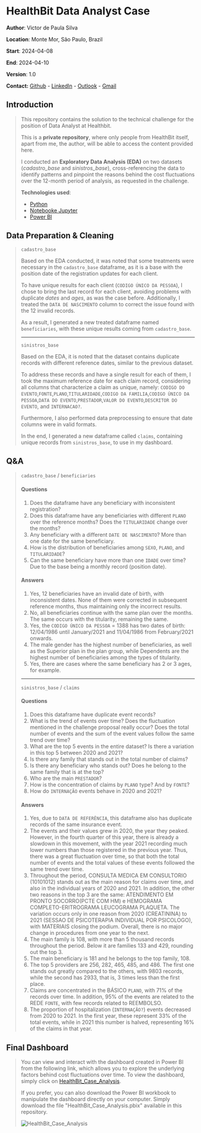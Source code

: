 # HealthBit Data Analyst Case 

**Author**: Victor de Paula Silva

**Location**: Monte Mor, São Paulo, Brazil

**Start**: 2024-04-08

**End**: 2024-04-10

**Version**: 1.0

**Contact:** [Github](https://github.com/victor-de-paula) - [LinkedIn](https://www.linkedin.com/in/victor-de-paula-silva/) - [Outlook](victor.depaula@live.com) - [Gmail](victordepaula24@gmail.com)

## Introduction
> This repository contains the solution to the technical challenge for the position of Data Analyst at Healthbit.
>
> This is a **private repository**, where only people from HealthBit itself, apart from me, the author, will be able to access the content provided here.
>
> I conducted an **Exploratory Data Analysis (EDA)** on two datasets (*cadastro_base* and *sinistros_base*), cross-referencing the data to identify patterns and pinpoint the reasons behind the cost fluctuations over the 12-month period of analysis, as requested in the challenge.
> 
> **Technologies used**:
> - [Python](https://www.python.org/)
> - [Notebooke Jupyter](https://jupyter.org/)
> - [Power BI](https://www.microsoft.com/pt-br/power-platform/products/power-bi)

## Data Preparation & Cleaning
> `cadastro_base`
> 
> Based on the EDA conducted, it was noted that some treatments were necessary in the `cadastro_base` dataframe, as it is a base with the position date of the registration updates for each client.
> 
> To have unique results for each client (`CODIGO ÚNICO DA PESSOA`), I chose to bring the last record for each client, avoiding problems with duplicate *dates* and *ages*, as was the case before. Additionally, I treated the `DATA DE NASCIMENTO` column to correct the issue found with the 12 invalid records.
> 
> As a result, I generated a new treated dataframe named `beneficiaries`, with these unique results coming from `cadastro_base`.
> 
> ---------------------------------------------------
> 
> `sinistros_base`
> 
> Based on the EDA, it is noted that the dataset contains duplicate records with different reference dates, similar to the previous dataset.
> 
> To address these records and have a single result for each of them, I took the maximum reference date for each claim record, considering all columns that characterize a claim as unique, namely: ``CODIGO DO EVENTO``,``FONTE``,``PLANO``,``TITULARIDADE``,``CODIGO DA FAMILIA``,``CODIGO ÚNICO DA PESSOA``,``DATA DO EVENTO``,``PRESTADOR``,``VALOR DO EVENTO``,``DESCRITOR DO EVENTO``, and ``INTERNACAO?``.
> 
> Furthermore, I also performed data preprocessing to ensure that date columns were in valid formats.
> 
> In the end, I generated a new dataframe called ``claims``, containing unique records from ``sinistros_base``, to use in my dashboard.

## Q&A
> `cadastro_base` / `beneficiaries`
>
> #### Questions
> 1. Does the dataframe have any beneficiary with inconsistent registration?
> 2. Does this dataframe have any beneficiaries with different ``PLANO`` over the reference months? Does the ``TITULARIDADE`` change over the months?
> 3. Any beneficiary with a different ``DATE DE NASCIMENTO``? More than one date for the same beneficiary.
> 4. How is the distribution of beneficiaries among ``SEXO``, ``PLANO``, and ``TITULARIDADE``?
> 5. Can the same beneficiary have more than one ``IDADE`` over time? Due to the base being a monthly record (position date).
> 
> #### Answers
> 1. Yes, 12 beneficiaries have an invalid date of birth, with inconsistent dates. None of them were corrected in subsequent reference months, thus maintaining only the incorrect results.
> 2. No, all beneficiaries continue with the same plan over the months. The same occurs with the titularity, remaining the same.
> 3. Yes, the `CODIGO ÚNICO DA PESSOA` = 1388 has two dates of birth: 12/04/1986 until January/2021 and 11/04/1986 from February/2021 onwards.
> 4. The male gender has the highest number of beneficiaries, as well as the Superior plan in the plan group, while Dependents are the highest number of beneficiaries among the types of titularity.
> 5. Yes, there are cases where the same beneficiary has 2 or 3 ages, for example.
> 
> --------------------------------------------------
> 
> `sinistros_base` / `claims`
> 
> #### Questions
> 1. Does this dataframe have duplicate event records?
> 2. What is the trend of events over time? Does the fluctuation mentioned in the challenge proposal really occur? Does the total number of events and the sum of the event values ​​follow the same trend over time?
> 3. What are the top 5 events in the entire dataset? Is there a variation in this top 5 between 2020 and 2021?
> 4. Is there any family that stands out in the total number of claims?
> 5. Is there any beneficiary who stands out? Does he belong to the same family that is at the top?
> 6. Who are the main ``PRESTADOR``?
> 7. How is the concentration of claims by ``PLANO`` type? And by ``FONTE``?
> 8. How do ``INTERNAÇÃO`` events behave in 2020 and 2021?
> 
> #### Answers
> 1. Yes, due to ``DATA DE REFERÊNCIA``, this dataframe also has duplicate records of the same insurance event.
> 2. The events and their values ​​grew in 2020, the year they peaked. However, in the fourth quarter of this year, there is already a slowdown in this movement, with the year 2021 recording much lower numbers than those registered in the previous year. Thus, there was a great fluctuation over time, so that both the total number of events and the total values ​​of these events followed the same trend over time.
> 3. Throughout the period, CONSULTA MEDICA EM CONSULTORIO (10101012) stands out as the main reason for claims over time, and also in the individual years of 2020 and 2021. In addition, the other two reasons in the top 3 are the same: ATENDIMENTO EM PRONTO SOCORRO(PCTE COM HM) e HEMOGRAMA COMPLETO-ERITROGRAMA LEUCOGRAMA PLAQUETA. The variation occurs only in one reason from 2020 (CREATININA) to 2021 (SESSAO DE PSICOTERAPIA INDIVIDUAL POR PSICOLOGO), with MATERIAIS closing the podium. Overall, there is no major change in procedures from one year to the next.
> 4. The main family is 108, with more than 5 thousand records throughout the period. Below it are families 133 and 429, rounding out the top 3.
> 5. The main beneficiary is 181 and he belongs to the top family, 108.
> 6. The top 5 providers are 256, 282, 465, 485, and 486. The first one stands out greatly compared to the others, with 9803 records, while the second has 2933, that is, 3 times less than the first place.
> 7. Claims are concentrated in the BÁSICO ``PLANO``, with 71% of the records over time. In addition, 95% of the events are related to the REDE ``FONTE``, with few records related to REEMBOLSO.
> 8. The proportion of hospitalization (`INTERNAÇÃO?`) events decreased from 2020 to 2021. In the first year, these represent 33% of the total events, while in 2021 this number is halved, representing 16% of the claims in that year.

## Final Dashboard
> You can view and interact with the dashboard created in Power BI from the following link, which allows you to explore the underlying factors behind cost fluctuations over time. To view the dashboard, simply click on [HealthBit_Case_Analysis](https://app.powerbi.com/view?r=eyJrIjoiMTBkZTUyYzktZGZlNS00ZDM0LTk1ZTUtOGRkNmY4NmJkMzYyIiwidCI6ImU1MWE0OTI5LWFmMDgtNDJkMC04MjE2LWExZjM1ZGYxNzZmNiJ9).
>
> If you prefer, you can also download the Power BI workbook to manipulate the dashboard directly on your computer. Simply download the file "HealthBit_Case_Analysis.pbix" available in this repository.
> 
> ![HealthBit_Case_Analysis](https://github.com/victor-de-paula/healthbit_data_analyst_case/assets/57963214/df85ca0a-e4b0-4b52-beae-19e86234f323)
